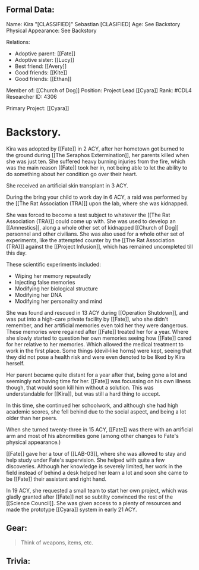 ## Formal Data:
Name: Kira "\[CLASSIFIED]" Sebastian \[CLASIFIED]
Age: See Backstory
Physical Appearance: See Backstory

Relations:
- Adoptive parent: [[Fate]]
- Adoptive sister: [[Lucy]]
- Best friend: [[Avery]]
- Good friends: [[Kite]]
- Good friends: [[Ethan]]

Member of: [[Church of Dog]]
Position: Project Lead [[Cyara]]
Rank: #CDL4 
Researcher ID: 4306

Primary Project: [[Cyara]]

# Backstory.
Kira was adopted by [[Fate]] in 2 ACY, after her hometown got burned to the ground during [[The Seraphos Extermination]], her parents killed when she was just ten. She suffered heavy burning injuries from the fire, which was the main reason [[Fate]] took her in, not being able to let the ability to do something about her condition go over their heart.

She received an artificial skin transplant in 3 ACY.

During the bring your child to work day in 6 ACY, a raid was performed by the [[The Rat Association (TRA)]] upon the lab, where she was kidnapped.

 She was forced to become a test subject to whatever the [[The Rat Association (TRA)]] could come up with. She was used to develop an [[Amnestics]], along a whole other set of kidnapped [[Church of Dog]] personnel and other civilians. She was also used for a whole other set of experiments, like the attempted counter by the [[The Rat Association (TRA)]] against the [[Project Infusion]], which has remained uncompleted till this day.

These scientific experiments included:
- Wiping her memory repeatedly
- Injecting false memories
- Modifying her biological structure
- Modifying her DNA
- Modifying her personality and mind

She was found and rescued in 13 ACY during [[Operation Shutdown]], and was put into a high-care private facility by [[Fate]], who she didn't remember, and her artificial memories even told her they were dangerous. These memories were regained after [[Fate]] treated her for a year. Where she slowly started to question her own memories seeing how [[Fate]] cared for her relative to her memories. Which allowed the medical treatment to work in the first place. Some things (devil-like horns) were kept, seeing that they did not pose a health risk and were even denoted to be liked by Kira herself.

Her parent became quite distant for a year after that, being gone a lot and seemingly not having time for her. [[Fate]] was focussing on his own illness though, that would soon kill him without a solution. This was understandable for [[Kira]], but was still a hard thing to accept.

In this time, she continued her schoolwork, and although she had high academic scores, she fell behind due to the social aspect, and being a lot older than her peers.

When she turned twenty-three in 15 ACY, [[Fate]] was there with an artificial arm and most of his abnormities gone (among other changes to Fate's physical appearance.) 

[[Fate]] gave her a tour of [[LAB-03]], where she was allowed to stay and help study under Fate's supervision. She helped with quite a few discoveries. Although her knowledge is severely limited, her work in the field instead of behind a desk helped her learn a lot and soon she came to be [[Fate]] their assistant and right hand.

In 19 ACY, she requested a small team to start her own project, which was gladly granted after [[Fate]] not so subtilty convinced the rest of the [[Science Council]]. She was given access to a plenty of resources and made the prototype [[Cyara]] system in early 21 ACY.
## Gear:
> Think of weapons, items, etc.

## Trivia:


